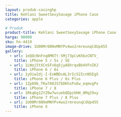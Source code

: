 ```yaml
---
layout: produk-casinghp
title: Kehlani SweetSexySavage iPhone Case
categories: apple

# Produk
product-title: Kehlani SweetSexySavage iPhone Case
harga: 90000
sku: hn-4419
image-drive: 1U00Mr6N9eMNYPv4wo2rmreunqCdUp455
gallery:
  - url: 1eQOcNnFnq8M6Tt-5Mj73pCvKhbzCNTV_
    title: iPhone 5 / 5s / SE
  - url: 1LWoj5tXCnSFv6q5jyA8hrqxBb4VFnIKJ
    title: iPhone 6 / 6s
  - url: 1yOiw2dj-I-ExWBDsAL3rIc52IcnNSEgS
    title: iPhone 6 Plus / 6s Plus
  - url: 1Zp69b_TKw7A0JS7bDKhsPuEw_eqmvgPx
    title: iPhone 7 / 8
  - url: 1Rkq6g12YZ0w7wcuekQDpzUHH_8Mq29xy
    title: iPhone 7 Plus / 8 Plus
  - url: 1U00Mr6N9eMNYPv4wo2rmreunqCdUp455
    title: iPhone X
---
```

